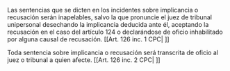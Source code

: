 Las sentencias que se dicten en los incidentes sobre implicancia o recusación serán inapelables, salvo la que pronuncie el juez de tribunal unipersonal desechando la implicancia deducida ante él, aceptando la recusación en el caso del artículo 124 o declarándose de oficio inhabilitado por alguna causal de recusación. [[Art. 126 inc. 1 CPC| ]]

Toda sentencia sobre implicancia o recusación será transcrita de oficio al juez o tribunal a quien afecte. [[Art. 126 inc. 2 CPC| ]]